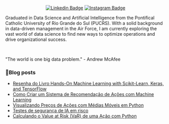 <div align="center">
  
  [![Linkedin Badge](https://img.shields.io/badge/LinkedIn-0077B5?style=flat-square&logo=Linkedin&logoColor=white&link=https://www.linkedin.com/in/ronaldandrademendonca)](https://www.linkedin.com/in/ronaldandrademendonca)
  [![Instagram Badge](https://img.shields.io/badge/Instagram-E4405F?style=flat-square&logo=instagram&logoColor=white)](https://www.instagram.com/ronaldandrade_99)
</div>

<p align="left">

</p>

<p align="left"> 
Graduated in Data Science and Artificial Intelligence from the Pontifical Catholic University of Rio Grande do Sul (PUCRS). With a solid background in data-driven management in the Air Force, I am currently exploring the vast world of data science to find new ways to optimize operations and drive organizational success.</p>
<br>

<p align="left"> 
"The world is one big data problem." - Andrew McAfee
</p>

### :pencil:Blog posts

<!-- BLOG-POST-LIST:START -->
- [Resenha do Livro Hands-On Machine Learning with Scikit-Learn, Keras, and TensorFlow](https://www.ronaldandrade.blog.br/posts/resenho-do-livro-hands-on-machine-learning/)
- [Como Criar um Sistema de Recomendação de Ações com Machine Learning](https://www.ronaldandrade.blog.br/posts/recomendacao-com-machine-learning/)
- [Visualizando Preços de Ações com Médias Móveis em Python](https://www.ronaldandrade.blog.br/posts/calculando-m%C3%A9dia-m%C3%B3vel/)
- [Testes de segurança de IA em risco](https://www.ronaldandrade.blog.br/posts/seguranca-de-intelig%C3%AAncia-artificial/)
- [Calculando o Value at Risk &lpar;VaR&rpar; de uma Ação com Python](https://www.ronaldandrade.blog.br/posts/calculando-var/)
<!-- BLOG-POST-LIST:END -->